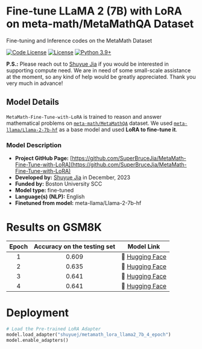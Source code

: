 # Fine-tune LLaMA 2 (7B) with LoRA on meta-math/MetaMathQA Dataset
Fine-tuning and Inference codes on the MetaMath Dataset

[![Code License](https://img.shields.io/badge/Code%20License-MIT-green.svg)](CODE_LICENSE)
[![License](https://img.shields.io/badge/Running%20on-GPU-red.svg)](https://github.com/SuperBruceJia/MetaMath-Fine-Tune-with-LoRA)
[![Python 3.9+](https://img.shields.io/badge/python-3.9+-blue.svg)](https://www.python.org/downloads/release/python-390/)

**P.S.:** Please reach out to [Shuyue Jia](https://github.com/SuperBruceJia) if you would be interested in supporting compute need. We are in need of some small-scale assistance at the moment, so any kind of help would be greatly appreciated. Thank you very much in advance!

## Model Details
`MetaMath-Fine-Tune-with-LoRA` is trained to reason and answer mathematical problems on [`meta-math/MetaMathQA`](https://huggingface.co/datasets/meta-math/MetaMathQA) dataset. We used [`meta-llama/Llama-2-7b-hf`](https://huggingface.co/meta-llama/Llama-2-7b-hf) as a base model and used **LoRA to fine-tune it**.

### Model Description
- **Project GitHub Page:** [https://github.com/SuperBruceJia/MetaMath-Fine-Tune-with-LoRA](https://github.com/SuperBruceJia/MetaMath-Fine-Tune-with-LoRA)
- **Developed by:** [Shuyue Jia](https://shuyuej.com/) in December, 2023
- **Funded by:** Boston University SCC
- **Model type:** fine-tuned
- **Language(s) (NLP):** English
- **Finetuned from model:** meta-llama/Llama-2-7b-hf

# Results on GSM8K
|       Epoch       | Accuracy on the testing set | Model Link |
|:---:|:----:|:----:|
| 1 | 0.609 | 🤗 [Hugging Face](https://huggingface.co/shuyuej/metamath_lora_llama2_7b) |
| 2 | 0.635 | 🤗 [Hugging Face](https://huggingface.co/shuyuej/metamath_lora_llama2_7b_2_epoch)  |
| 3 | 0.641 | 🤗 [Hugging Face](https://huggingface.co/shuyuej/metamath_lora_llama2_7b_3_epoch) |
| 4 | 0.641 | 🤗 [Hugging Face](https://huggingface.co/shuyuej/metamath_lora_llama2_7b_4_epoch) |

# Deployment
```python
# Load the Pre-trained LoRA Adapter
model.load_adapter("shuyuej/metamath_lora_llama2_7b_4_epoch")
model.enable_adapters()
```
